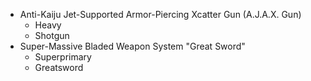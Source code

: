 - Anti-Kaiju Jet-Supported Armor-Piercing Xcatter Gun (A.J.A.X. Gun)
    - Heavy 
    - Shotgun 
- Super-Massive Bladed Weapon System "Great Sword"
	- Superprimary
	- Greatsword 